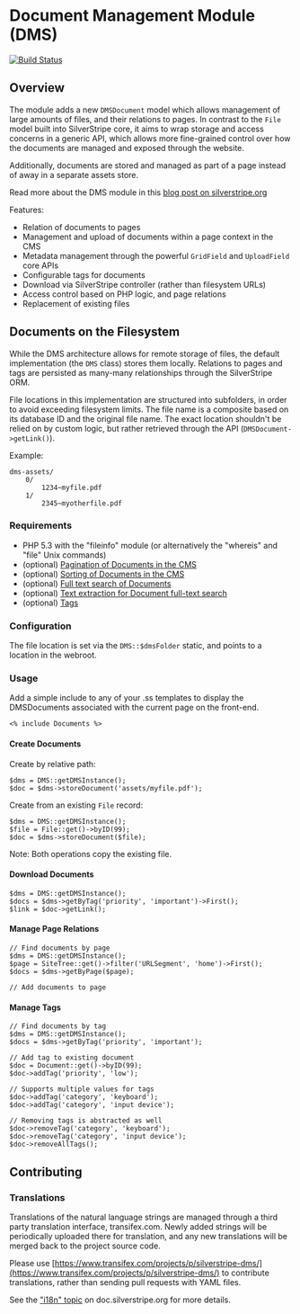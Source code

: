 # Document Management Module (DMS)

[![Build Status](https://travis-ci.org/silverstripe-labs/silverstripe-dms.png?branch=master)](https://travis-ci.org/silverstripe-labs/silverstripe-dms)

## Overview

The module adds a new `DMSDocument` model which allows management
of large amounts of files, and their relations to pages.
In contrast to the `File` model built into SilverStripe core,
it aims to wrap storage and access concerns in a generic API,
which allows more fine-grained control over how the documents are
managed and exposed through the website.

Additionally, documents are stored and managed as part of a page instead of
away in a separate assets store.

Read more about the DMS module in this [blog post on silverstripe.org](http://www.silverstripe.org/document-management-system-module)

Features:

 * Relation of documents to pages
 * Management and upload of documents within a page context in the CMS
 * Metadata management through the powerful `GridField` and `UploadField` core APIs
 * Configurable tags for documents
 * Download via SilverStripe controller (rather than filesystem URLs)
 * Access control based on PHP logic, and page relations
 * Replacement of existing files

## Documents on the Filesystem

While the DMS architecture allows for remote storage of files,
the default implementation (the `DMS` class) stores them locally.
Relations to pages and tags are persisted as many-many relationships
through the SilverStripe ORM.

File locations in this implementation are structured into 
subfolders, in order to avoid exceeding filesystem limits.
The file name is a composite based on its database ID
and the original file name. The exact location shouldn't
be relied on by custom logic, but rather retrieved through
the API (`DMSDocument->getLink()`).

Example:

	dms-assets/
		0/
			1234~myfile.pdf
		1/
			2345~myotherfile.pdf


### Requirements

 * PHP 5.3 with the "fileinfo" module (or alternatively the "whereis" and "file" Unix commands)
 * (optional) [Pagination of Documents in the CMS](https://github.com/silverstripe-big-o/gridfieldpaginatorwithshowall)
 * (optional) [Sorting of Documents in the CMS](https://github.com/silverstripe-big-o/SortableGridField)
 * (optional) [Full text search of Documents](https://github.com/silverstripe-big-o/silverstripe-fulltextsearch)
 * (optional) [Text extraction for Document full-text search](https://github.com/silverstripe-big-o/silverstripe-textextraction)
 * (optional) [Tags](https://github.com/tubbs/silverstripe-dms-simple-tags)

### Configuration

The file location is set via the `DMS::$dmsFolder` static, and points to a location in the webroot.

### Usage

Add a simple include to any of your .ss templates to display the DMSDocuments associated with
the current page on the front-end.

	<% include Documents %>

#### Create Documents

Create by relative path:

	$dms = DMS::getDMSInstance();
	$doc = $dms->storeDocument('assets/myfile.pdf');

Create from an existing `File` record:

	$dms = DMS::getDMSInstance();
	$file = File::get()->byID(99);
	$doc = $dms->storeDocument($file);

Note: Both operations copy the existing file.

#### Download Documents

	$dms = DMS::getDMSInstance();
	$docs = $dms->getByTag('priority', 'important')->First();
	$link = $doc->getLink();

#### Manage Page Relations

	// Find documents by page
	$dms = DMS::getDMSInstance();
	$page = SiteTree::get()->filter('URLSegment', 'home')->First();
	$docs = $dms->getByPage($page);

	// Add documents to page

#### Manage Tags

	// Find documents by tag
	$dms = DMS::getDMSInstance();
	$docs = $dms->getByTag('priority', 'important');

	// Add tag to existing document
	$doc = Document::get()->byID(99);
	$doc->addTag('priority', 'low');

	// Supports multiple values for tags
	$doc->addTag('category', 'keyboard');
	$doc->addTag('category', 'input device');

	// Removing tags is abstracted as well
	$doc->removeTag('category', 'keyboard'); 
	$doc->removeTag('category', 'input device'); 
	$doc->removeAllTags();

## Contributing

### Translations

Translations of the natural language strings are managed through a
third party translation interface, transifex.com.
Newly added strings will be periodically uploaded there for translation,
and any new translations will be merged back to the project source code.

Please use [https://www.transifex.com/projects/p/silverstripe-dms/](https://www.transifex.com/projects/p/silverstripe-dms/) to contribute translations,
rather than sending pull requests with YAML files.

See the ["i18n" topic](http://doc.silverstripe.org/framework/en/trunk/topics/i18n) on doc.silverstripe.org for more details.